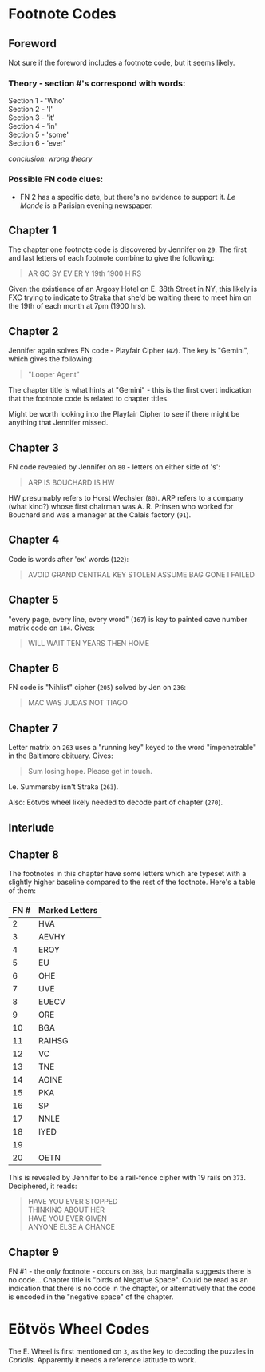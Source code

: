 # Footnote Codes

## Foreword
Not sure if the foreword includes a footnote code, but it seems likely.

### Theory - section #'s correspond with words:
Section 1 - 'Who'  
Section 2 - 'I'  
Section 3 - 'it'  
Section 4 - 'in'  
Section 5 - 'some'  
Section 6 - 'ever'  

*conclusion: wrong theory*

### Possible FN code clues:
- FN 2 has a specific date, but there's no evidence to support it. *Le Monde* is a Parisian evening newspaper. 

## Chapter 1
The chapter one footnote code is discovered by Jennifer on `29`. The first and last letters of each footnote combine to give the following:

> AR GO SY EV ER Y 19th 1900  H RS

Given the existience of an Argosy Hotel on E. 38th Street in NY, this likely is FXC trying to indicate to Straka that she'd be waiting there to meet him on the 19th of each month at 7pm (1900 hrs). 

## Chapter 2
Jennifer again solves FN code - Playfair Cipher (`42`). The key is "Gemini", which gives the following:

> "Looper Agent"

The chapter title is what hints at "Gemini" - this is the first overt indication that the footnote code is related to chapter titles.

Might be worth looking into the Playfair Cipher to see if there might be anything that Jennifer missed.

## Chapter 3
FN code revealed by Jennifer on `80` - letters on either side of 's':

> ARP IS BOUCHARD IS HW

HW presumably refers to Horst Wechsler (`80`). ARP refers to a company (what kind?) whose first chairman was A. R. Prinsen who worked for Bouchard and was a manager at the Calais factory (`91`).

## Chapter 4
Code is words after 'ex' words (`122`):

> AVOID GRAND CENTRAL
> KEY STOLEN
> ASSUME BAG GONE
> I FAILED

## Chapter 5
"every page, every line, every word" (`167`) is key to painted cave number matrix code on `184`. Gives:

> WILL WAIT TEN YEARS THEN HOME

## Chapter 6
FN code is "Nihlist" cipher (`205`) solved by Jen on `236`:

> MAC WAS JUDAS NOT TIAGO

## Chapter 7

Letter matrix on `263` uses a "running key" keyed to the word "impenetrable" in the Baltimore obituary. Gives:

> Sum losing hope. Please get in touch.

I.e. Summersby isn't Straka (`263`).

Also: Eötvös wheel likely needed to decode part of chapter (`270`).

## Interlude

## Chapter 8

The footnotes in this chapter have some letters which are typeset with a slightly higher baseline compared to the rest of the footnote. Here's a table of them:

FN # | Marked Letters
--- | ---
2  | HVA
3  | AEVHY
4  | EROY
5  | EU
6  | OHE
7  | UVE
8  | EUECV
9  | ORE
10 | BGA
11 | RAIHSG
12 | VC
13 | TNE
14 | AOINE
15 | PKA
16 | SP
17 | NNLE
18 | IYED
19 |
20 | OETN

This is revealed by Jennifer to be a rail-fence cipher with 19 rails on `373`. Deciphered, it reads:

> HAVE YOU EVER STOPPED   
> THINKING ABOUT HER   
> HAVE YOU EVER GIVEN   
> ANYONE ELSE A CHANCE   

## Chapter 9

FN #1  - the only footnote - occurs on `388`, but marginalia suggests there is no code... Chapter title is "birds of Negative Space". Could be read as an indication that there is no code in the chapter, or alternatively that the code is encoded in the "negative space" of the chapter. 



# Eötvös Wheel Codes

The E. Wheel is first mentioned on `3`, as the key to decoding the puzzles in *Coriolis*. Apparently it needs a reference latitude to work.